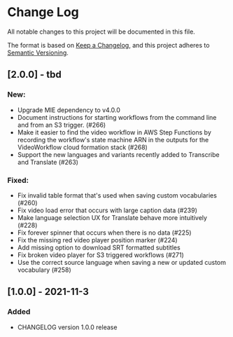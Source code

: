 # Change Log
All notable changes to this project will be documented in this file.

The format is based on [Keep a Changelog](https://keepachangelog.com/en/1.0.0/),
and this project adheres to [Semantic Versioning](https://semver.org/spec/v2.0.0.html).

## [2.0.0] - tbd

### New:

* Upgrade MIE dependency to v4.0.0
* Document instructions for starting workflows from the command line and from an S3 trigger. (#266)
* Make it easier to find the video workflow in AWS Step Functions by recording the workflow's state machine ARN in the outputs for the VideoWorkflow cloud formation stack (#268)
* Support the new languages and variants recently added to Transcribe and Translate (#263)

### Fixed:

* Fix invalid table format that's used when saving custom vocabularies (#260)
* Fix video load error that occurs with large caption data (#239)
* Make language selection UX for Translate behave more intuitively (#228)
* Fix forever spinner that occurs when there is no data (#225)
* Fix the missing red video player position marker (#224)
* Add missing option to download SRT formatted subtitles
* Fix broken video player for S3 triggered workflows (#271)
* Use the correct source language when saving a new or updated custom vocabulary (#258)


## [1.0.0] - 2021-11-3
### Added
- CHANGELOG version 1.0.0 release
